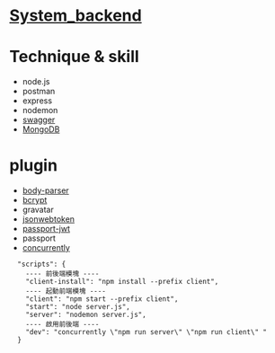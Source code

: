 # [System_backend](https://app.swaggerhub.com/apis-docs/q1124/System_backend/1.0.0)

# Technique & skill
* node.js
* postman
* express
* nodemon
* [swagger](https://app.swaggerhub.com/apis-docs/q1124/System_backend/1.0.0)
* [MongoDB](https://www.mongodb.com/)

# plugin
* [body-parser](https://israynotarray.com/nodejs/20210326/2926076225/)
* [bcrypt](https://www.npmjs.com/package/bcrypt)
* gravatar
* [jsonwebtoken](https://www.npmjs.com/package/jsonwebtoken)
* [passport-jwt](https://www.npmjs.com/package/passport-jwt)
* passport 
* [concurrently](https://www.npmjs.com/package/concurrently)


```
  "scripts": {
    ---- 前後端模塊 ----
    "client-install": "npm install --prefix client",
    ---- 起動前端模塊 ----
    "client": "npm start --prefix client",
    "start": "node server.js",
    "server": "nodemon server.js",
    ---- 啟用前後端 ----
    "dev": "concurrently \"npm run server\" \"npm run client\" "
  }

